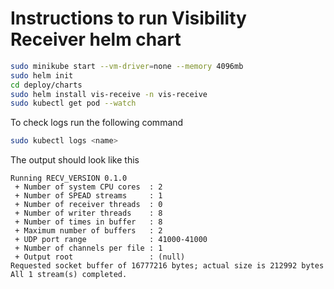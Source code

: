 # Instructions to run Visibility Receiver helm chart

```bash
sudo minikube start --vm-driver=none --memory 4096mb
sudo helm init
cd deploy/charts
sudo helm install vis-receive -n vis-receive  
sudo kubectl get pod --watch
```

To check logs run the following command

```bash
sudo kubectl logs <name>
```

The output should look like this

```text
Running RECV_VERSION 0.1.0
 + Number of system CPU cores  : 2
 + Number of SPEAD streams     : 1
 + Number of receiver threads  : 0
 + Number of writer threads    : 8
 + Number of times in buffer   : 8
 + Maximum number of buffers   : 2
 + UDP port range              : 41000-41000
 + Number of channels per file : 1
 + Output root                 : (null)
Requested socket buffer of 16777216 bytes; actual size is 212992 bytes
All 1 stream(s) completed.
```